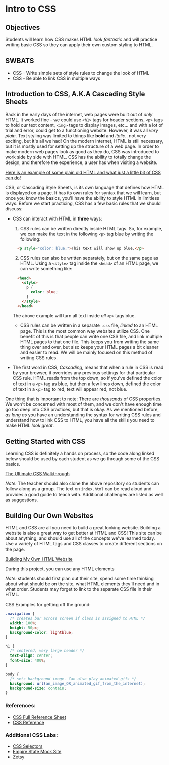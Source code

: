 # Intro to CSS

## Objectives

Students will learn how CSS makes HTML _look fantastic_ and will practice writing basic CSS so they can apply their own custom styling to HTML.

## SWBATS

+ CSS - Write simple sets of style rules to change the look of HTML
+ CSS - Be able to link CSS in multiple ways

## Introduction to CSS, A.K.A Cascading Style Sheets

Back in the early days of the internet, web pages were built out of _only_ HTML.  It worked fine - we could use `<h1>` tags for header sections, `<p>` tags to hold our text content, `<img>` tags to display images, etc... and with a lot of trial and error, could get to a functioning website.  However, it was all _very plain_. Text styling was limited to things like **bold** and _italic_.. not very exciting, but it's all we had! On the modern internet, HTML is still necessary, but it is mostly used
for setting up the structure of a web page. In order to make modern web pages look as good as they do, CSS was introduced to work side by side with HTML.  CSS has the ability to totally change the design, and therefore the experience, a user has when visiting a website.

[Here is an example of some plain old HTML and what just a little bit of CSS can do!](https://ironboard-learn.s3.amazonaws.com/klossy_basic_html_example.html)

CSS, or Cascading Style Sheets, is its own language that defines how HTML is displayed on a page. It has its own rules for syntax that we will learn, but once you know the basics, you'll have the ability to style HTML in limitless ways. Before we start practicing, CSS has a few basic rules that we should discuss:

* CSS can interact with HTML in **three** ways:
  1. CSS rules can be written directly inside HTML tags.  So, for example, we can make the text in the following `<p>` tag blue by writing the following:

  ```html
    <p style="color: blue;">This text will show up blue.</p>
  ```
  2. CSS rules can also be written separately, but on the same page as HTML.  Using a `<style>` tag inside the `<head>` of an HTML page, we can write something like:

  ```html
    <head>
      <style>
        p {
          color: blue;
        }
      </style>
    </head>
  ```

  The above example will turn all text inside _all_ `<p>` tags blue.
  * CSS rules can be written in a separate `.css` file, _linked_ to an HTML page. This is the most common way websites utilize CSS. One benefit of this is that people can write one CSS file, and link multiple HTML pages to that one file. This keeps you from writing the same thing over and over, but also keeps your HTML pages a bit cleaner and easier to read.  We will be mainly focused on this method of writing CSS rules.
* The first word in CSS, _Cascading_, means that when a rule in CSS is read by your browser, it overrides any previous settings for that particular CSS rule. HTML reads from the top down, so if you've defined the color of text in a `<p>` tag as blue, but then a few lines down, defined the color of text in a `<p>` tag to red, text will appear red, not blue.

One thing that is important to note: There are _thousands_ of CSS properties.  We won't be concerned with most of them, and we don't have enough time go too deep into CSS practices, but that is okay.  As we mentioned before, _as long as_ you have an understanding the syntax for writing CSS rules and understand how to link CSS to HTML, you have all the skills you need to make HTML _look great_.

## Getting Started with CSS

Learning CSS is definitely a hands on process, so the code along linked below
should be used by each student as we go through some of the CSS basics.

[The Ultimate CSS Walkthrough](https://github.com/learn-co-curriculum/kwk-l1-css-walkthrough-code-along)

*Note:* The teacher should also clone the above repository so students can follow along
as a group. The text on `index.html` can be read aloud and provides a good guide
to teach with.  Additional challenges are listed as well as suggestions.

## Building Our Own Websites

HTML and CSS are all you need to build a great looking website.  Building a website
is also a great way to get better at HTML and CSS!  This site can be about anything, and should 
use all of the concepts we've learned today.  Use a variety of HTML tags and CSS classes to create different sections on the page.

[Building My Own HTML Website](https://github.com/learn-co-curriculum/kwk-l1-my-own-html-website)

During this project, you can use any HTML elements

*Note:* students should first plan out their site, spend some time thinking about what should be on the site, what HTML elements they'll need and in what order.  Students may forget to link to the separate CSS file in their HTML.

CSS Examples for getting off the ground:
```css
.navigation {
  /* creates bar across screen if class is assigned to HTML */
  width: 100%;
  height: 50px;
  background-color: lightblue;
}

h1 {
  /* centered, very large header */
  text-align: center;
  font-size: 400%;
}

body {
  /* sets background image. Can also play animated gifs */
  background: url(an_image_OR_animated_gif_from_the_internet);
  background-size: contain;
}
```

### References:

* [CSS Full Reference Sheet](https://cloud.netlifyusercontent.com/assets/344dbf88-fdf9-42bb-adb4-46f01eedd629/d7fb67af-5180-463d-b58a-bfd4a220d5d0/css3-cheat-sheet.pdf)
* [CSS Reference](https://www.w3schools.com/cssref/default.asp)

### Additional CSS Labs:

* [CSS Selectors](https://github.com/learn-co-curriculum/upperline-hs-intro-software-engineering-css-selectors)
* [Empire State Mock Site](https://github.com/learn-co-curriculum/upperline-hs-empire-state-css-challenge)
* [Zetsy](https://github.com/learn-co-curriculum/kwk-l1-zetsy)
